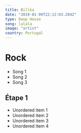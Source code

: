 ```yaml
---
title: Billka
date: "2019-01-09T22:12:03.284Z"
type: Deep House
song: lalala
image: "artist"
country: Portugal
---
```



# Rock

* Song 1
* Song 2
* Song 3

## &Eacute;tape 1
- Unordered item 1
- Unordered item 2
- Unordered item 3
- Unordered item 4